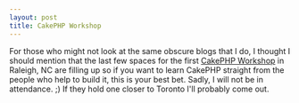 ```yaml
--- 
layout: post
title: CakePHP Workshop
---
```

<p>For those who might not look at the same obscure blogs that I do, I thought I should mention that the last few spaces for the first <a href="http://debuggable.com/posts/cakephp-workshop-in-raleigh-nc-sep-6-to-7:488a234d-39fc-4d06-9c57-65aa4834cda3">CakePHP Workshop</a> in Raleigh, NC are filling up so if you want to learn CakePHP straight from the people who help to build it, this is your best bet.  Sadly, I will not be in attendance. ;)  If they hold one closer to Toronto I'll probably come out.
</p>
